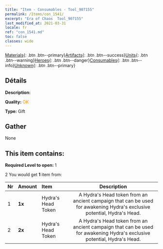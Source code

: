 ```yaml
---
title: "Item - Consumables - Tool_907155"
permalink: /Items/con_1541/
excerpt: "Era of Chaos  Tool_907155"
last_modified_at: 2021-03-31
locale: fr
ref: "con_1541.md"
toc: false
classes: wide
---
```

 [Materials](/fr/Items/){: .btn .btn--primary}[Artifacts](/fr/Items/Artifacts/){: .btn .btn--success}[Units](/fr/Items/Units/){: .btn .btn--warning}[Heroes](/fr/Items/Heroes/){: .btn .btn--danger}[Consumables](/fr/Items/Consumables/){: .btn .btn--info}[Unknown](/fr/Items/Unknown/){: .btn .btn--primary}

## Détails
 **Description:** 

 **Quality:** <span style="color: #FF8C00">OK</span>

 **Type:** Gift

## Gather

  None

## This item contains:

 **Required Level to open:** 1

 2 You would get **1** item  from:

  | Nr | Amount |     Item    | Description |
  |:---|:-------|:------------|:-----------:|
  | 1 |  **1x** | Hydra's Head Token | A Hydra's Head token from an ancient campaign that can be used for awakening Hydra's exclusive potential, Hydra's Head.  | 
  | 2 |  **2x** | Hydra's Head Token | A Hydra's Head token from an ancient campaign that can be used for awakening Hydra's exclusive potential, Hydra's Head.  | 
